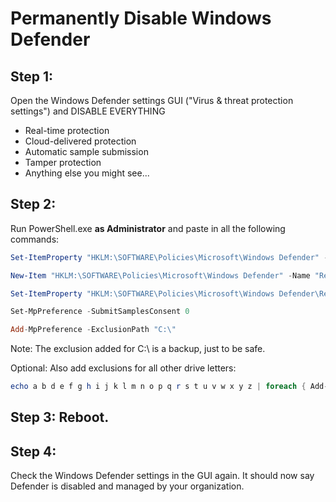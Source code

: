 Permanently Disable Windows Defender
====================================

## Step 1:

Open the Windows Defender settings GUI ("Virus & threat protection settings") and DISABLE EVERYTHING
- Real-time protection
- Cloud-delivered protection
- Automatic sample submission
- Tamper protection
- Anything else you might see...


## Step 2:

Run PowerShell.exe **as Administrator** and paste in all the following commands:

```powershell
Set-ItemProperty "HKLM:\SOFTWARE\Policies\Microsoft\Windows Defender" -Name "DisableAntiSpyware" -Type DWORD -Value 1 -Force

New-Item "HKLM:\SOFTWARE\Policies\Microsoft\Windows Defender" -Name "Real-Time Protection" -Type KEY -Force

Set-ItemProperty "HKLM:\SOFTWARE\Policies\Microsoft\Windows Defender\Real-Time Protection" -Name "DisableRealtimeMonitoring" -Type DWORD -Value 1 -Force

Set-MpPreference -SubmitSamplesConsent 0

Add-MpPreference -ExclusionPath "C:\"
```

Note: The exclusion added for C:\ is a backup, just to be safe.

Optional: Also add exclusions for all other drive letters:

```powershell
echo a b d e f g h i j k l m n o p q r s t u v w x y z | foreach { Add-MpPreference -ExclusionPath ( $_ + ":\" ) }
```


## Step 3: Reboot.


## Step 4: 

Check the Windows Defender settings in the GUI again. It should now say Defender is disabled and managed by your organization.